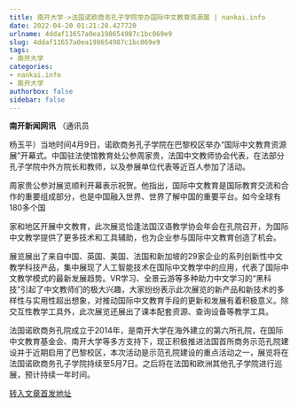 ```yaml
---
title: 南开大学->法国诺欧商务孔子学院举办国际中文教育资源展 | nankai.info
date: 2022-04-20 01:21:28.427720
urlname: 4ddaf11657a0ea198654987c1bc069e9
slug: 4ddaf11657a0ea198654987c1bc069e9
tags: 
- 南开大学
categories:
- nankai.info
- 南开大学
authorbox: false
sidebar: false
---
```

**南开新闻网讯** （通讯员

杨玉平）当地时间4月9日，诺欧商务孔子学院在巴黎校区举办“国际中文教育资源展”开幕式。中国驻法使馆教育处公参周家贵，法国中文教师协会代表，在法部分孔子学院中外方院长和教师，以及参展单位代表等近百人参加了活动。

周家贵公参对展览顺利开幕表示祝贺。他指出，国际中文教育是国际教育交流和合作的重要组成部分，也是中国融入世界、世界了解中国的重要平台。如今全球有180多个国
<!--more-->
家和地区开展中文教育，此次展览恰逢法国汉语教学协会年会在孔院召开，为国际中文教学提供了更多技术和工具辅助，也为企业参与国际中文教育创造了机会。

展览展出了来自中国、英国、美国、法国和新加坡的29家企业的系列创新性中文教学科技产品，集中展现了人工智能技术在国际中文教学中的应用，代表了国际中文教学模式的最新发展趋势。VR学习、全景云游等多种助力中文学习的“黑科技”引起了中文教师们的极大兴趣，大家纷纷表示此次展览的新产品和新技术的多样性与实用性超出想象，对推动国际中文教育手段的更新和发展有着积极意义。除交互性教学工具外，此次展览还展出了课本配套资源、查询设备等教学工具。

法国诺欧商务孔院成立于2014年，是南开大学在海外建立的第六所孔院，在国际中文教育基金会、南开大学等多方支持下，现正积极推进法国首所商务示范孔院建设并于近期启用了巴黎校区，本次活动是示范孔院建设的重点活动之一，展览将在法国诺欧商务孔子学院持续至5月7日。之后将在法国和欧洲其他孔子学院进行巡展，预计持续一年时间。



[转入文章首发地址](http://news.nankai.edu.cn/ywsd/system/2022/04/12/030050868.shtml)